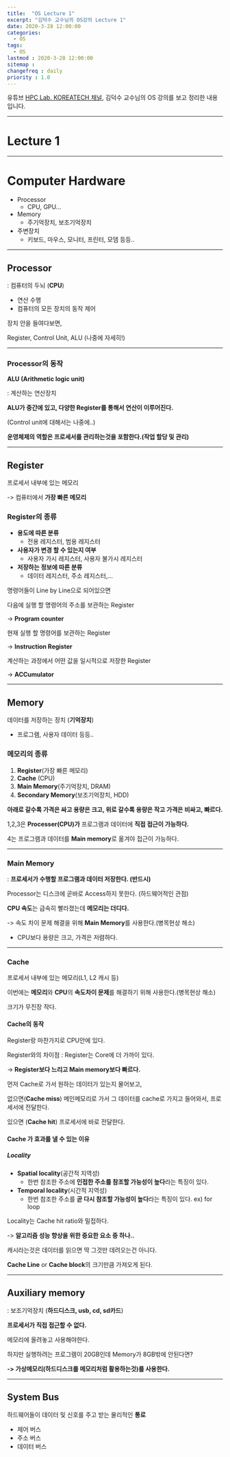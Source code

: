 ```yaml
---
title:  "OS Lecture 1"
excerpt: "김덕수 교수님의 OS강의 Lecture 1"
date: 2020-3-28 12:00:00
categories:
  - OS
tags:
  - OS
lastmod : 2020-3-28 12:00:00
sitemap :
changefreq : daily
priority : 1.0
---
```




유튜브 [HPC Lab. KOREATECH 채널](https://www.youtube.com/channel/UCHvXywxOtwLedY5OX-Teg5w), 김덕수 교수님의 OS 강의를 보고 정리한 내용입니다.

---

# Lecture 1

---

# Computer Hardware

- Processor
  - CPU,  GPU...
- Memory
  - 주기억장치, 보조기억장치
- 주변장치
  - 키보드, 마우스, 모니터, 프린터, 모뎀 등등..



---

## Processor

: 컴퓨터의 두뇌 (**CPU**)

- 연산 수행
- 컴퓨터의 모든 장치의 동작 제어

장치 안을 들여다보면,

Register, Control Unit, ALU (나중에 자세히!)



---

### Processor의 동작

**ALU (Arithmetic logic unit)** 

: 계산하는 연산장치

**ALU가 중간에 있고, 다양한 Register를 통해서 연산이 이루어진다.**

(Control unit에 대해서는 나중에..)



**운영체제의 역할은 프로세서를 관리하는것을 포함한다.(작업 할당 및 관리)**



---

## Register

프로세서 내부에 있는 메모리

-> 컴퓨터에서 **가장 빠른 메모리**



### Register의 종류

- **용도에 따른 분류**
  - 전용 레지스터, 범용 레지스터
- **사용자가 변경 할 수 있는지 여부**
  - 사용자 가시 레지스터, 사용자 불가시 레지스터
- **저장하는 정보에 따른 분류**
  - 데이터 레지스터, 주소 레지스터,...



명령어들이 Line by Line으로 되어있으면

다음에 실행 할 명령어의 주소를 보관하는 Register

-> **Program counter**

현재 실행 할 명령어를 보관하는 Register

-> **Instruction Register**

계산하는 과정에서 어떤 값을 일시적으로 저장한 Register

->  **ACCumulator**



---

## Memory

데이터를 저장하는 장치 (**기억장치**)

- 프로그램, 사용자 데이터 등등..



### 메모리의 종류

1. **Register**(가장 빠른 메모리)
2. **Cache** (CPU)
3. **Main Memory**(주기억장치, DRAM)
4. **Secondary Memory**(보조기억장치, HDD)

**아래로 갈수록 가격은 싸고 용량은 크고, 위로 갈수록 용량은 작고 가격은 비싸고, 빠르다.**

1,2,3은 **Processer(CPU)가** 프로그램과 데이터에 **직접 접근이 가능하다.**

4는 프로그램과 데이터를 **Main memory**로 옮겨야 접근이 가능하다.



---

### Main Memory

: **프로세서가 수행할 프로그램과 데이터 저장한다. (반드시)**

Processor는 디스크에 곧바로 Access하지 못한다. (하드웨어적인 관점)



**CPU 속도**는 급속히 빨라졌는데 **메모리는 더디다.**

-> 속도 차이 문제 해결을 위해 **Main Memory**를 사용한다.(병목현상 해소)

- CPU보다 용량은 크고, 가격은 저렴하다.



---

### Cache

프로세서 내부에 있는 메모리(L1, L2 캐시 등)

이번에는 **메모리**와 **CPU**의 **속도차이 문제**를 해결하기 위해 사용한다.(병목현상 해소)

크기가 무진장 작다.



#### Cache의 동작

Register랑 마찬가지로 CPU안에 있다.

Register와의 차이점 : Register는 Core에 더 가까이 있다.

-> **Register보다 느리고 Main memory보다 빠르다.**



먼저 Cache로 가서 원하는 데이터가 있는지 물어보고, 

없으면(**Cache miss**) 메인메모리로 가서 그 데이터를 cache로 가지고 들어와서, 프로세서에 전달한다.

있으면 (**Cache hit**) 프로세서에 바로 전달한다.



#### **Cache 가 효과를 낼 수 있는 이유**

##### Locality

- **Spatial locality**(공간적 지역성)
  - 한번 참조한 주소에 **인접한 주소를 참조할 가능성이 높다**라는 특징이 있다.
- **Temporal locality**(시간적 지역성)
  - 한번 참조한 주소를 **곧 다시 참조할 가능성이 높다**라는 특징이 있다. ex) for loop



Locality는 Cache hit ratio와 밀접하다.

-> **알고리즘 성능 향상을 위한 중요한 요소 중 하나..**



캐시라는것은 데이터를 읽으면 딱 그것만 데려오는건 아니다.

**Cache Line** or **Cache block**의 크기만큼 가져오게 된다.



---

## Auxiliary memory

:  보조기억장치 (**하드디스크, usb, cd, sd카드**)

**프로세서가 직접 접근할 수 없다.** 

메모리에 올려놓고 사용해야한다.



하지만 실행하려는 프로그램이 20GB인데 Memory가 8GB밖에 안된다면?

**-> 가상메모리(하드디스크를 메모리처럼 활용하는것)를 사용한다.**



---

## System Bus

하드웨어들이 데이터 및 신호를 주고 받는 물리적인 **통로**

- 제어 버스
- 주소 버스
- 데이터 버스



















